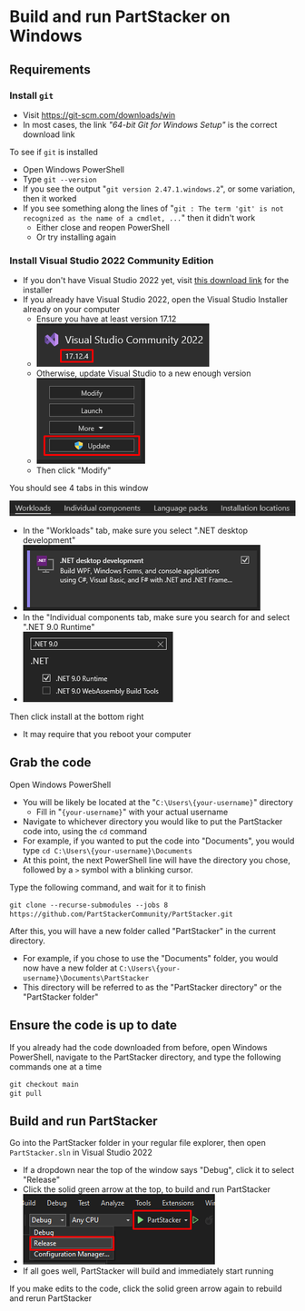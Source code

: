 # Build and run PartStacker on Windows

## Requirements

### Install `git`

* Visit https://git-scm.com/downloads/win
* In most cases, the link _"64-bit Git for Windows Setup"_ is the correct download link

To see if `git` is installed

* Open Windows PowerShell
* Type `git --version`
* If you see the output "`git version 2.47.1.windows.2`", or some variation, then it worked
* If you see something along the lines of "`git : The term 'git' is not recognized as the name of a cmdlet, ...`" then it didn't work
    * Either close and reopen PowerShell
    * Or try installing again

### Install Visual Studio 2022 Community Edition

* If you don't have Visual Studio 2022 yet, visit [this download link](https://visualstudio.microsoft.com/thank-you-downloading-visual-studio/?sku=Community&channel=Release&version=VS2022) for the installer
* If you already have Visual Studio 2022, open the Visual Studio Installer already on your computer
    * Ensure you have at least version 17.12
    * ![](./Building/Visual_Studio_Version.png)
    * Otherwise, update Visual Studio to a new enough version
    * ![](./Building/Visual_Studio_Update.png)
    * Then click "Modify"

You should see 4 tabs in this window

![](./Building/Visual_Studio_Modify_Tabs.png)

* In the "Workloads" tab, make sure you select ".NET desktop development"
* ![](./Building/Visual_Studio_Dotnet_Workload.png)
* In the "Individual components tab, make sure you search for and select ".NET 9.0 Runtime"
* ![](./Building/Visual_Studio_Dotnet_Runtime.png)

Then click install at the bottom right

* It may require that you reboot your computer

## Grab the code

Open Windows PowerShell

* You will be likely be located at the "`C:\Users\{your-username}`" directory
    * Fill in "`{your-username}`" with your actual username
* Navigate to whichever directory you would like to put the PartStacker code into, using the `cd` command
* For example, if you wanted to put the code into "Documents", you would type `cd C:\Users\{your-username}\Documents`
* At this point, the next PowerShell line will have the directory you chose, followed by a `>` symbol with a blinking cursor.

Type the following command, and wait for it to finish

```
git clone --recurse-submodules --jobs 8 https://github.com/PartStackerCommunity/PartStacker.git
```

After this, you will have a new folder called "PartStacker" in the current directory.

* For example, if you chose to use the "Documents" folder, you would now have a new folder at `C:\Users\{your-username}\Documents\PartStacker`
* This directory will be referred to as the "PartStacker directory" or the "PartStacker folder"

## Ensure the code is up to date

If you already had the code downloaded from before, open Windows PowerShell, navigate to the PartStacker directory, and type the following commands one at a time

```
git checkout main
git pull
```

## Build and run PartStacker

Go into the PartStacker folder in your regular file explorer, then open `PartStacker.sln` in Visual Studio 2022

* If a dropdown near the top of the window says "Debug", click it to select "Release"
* Click the solid green arrow at the top, to build and run PartStacker
* ![](./Building/PartStacker_Build.png)
* If all goes well, PartStacker will build and immediately start running

If you make edits to the code, click the solid green arrow again to rebuild and rerun PartStacker
